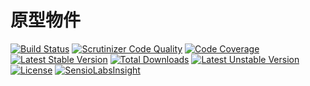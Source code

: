 # 原型物件

[![Build Status](https://travis-ci.org/colin1124x/prototype.svg)](https://travis-ci.org/colin1124x/prototype)
[![Scrutinizer Code Quality](https://scrutinizer-ci.com/g/colin1124x/prototype/badges/quality-score.png)](https://scrutinizer-ci.com/g/colin1124x/prototype)
[![Code Coverage](https://scrutinizer-ci.com/g/colin1124x/prototype/badges/coverage.png)](https://scrutinizer-ci.com/g/colin1124x/prototype)
[![Latest Stable Version](https://poser.pugx.org/rde/prototype/v/stable.svg)](https://packagist.org/packages/rde/prototype) 
[![Total Downloads](https://poser.pugx.org/rde/prototype/downloads.svg)](https://packagist.org/packages/rde/prototype) 
[![Latest Unstable Version](https://poser.pugx.org/rde/prototype/v/unstable.svg)](https://packagist.org/packages/rde/prototype) 
[![License](https://poser.pugx.org/rde/prototype/license.svg)](https://packagist.org/packages/rde/prototype)
[![SensioLabsInsight](https://insight.sensiolabs.com/projects/4587959b-57c6-4bfb-9d56-91b56cee722b/mini.png)](https://insight.sensiolabs.com/projects/4587959b-57c6-4bfb-9d56-91b56cee722b)

